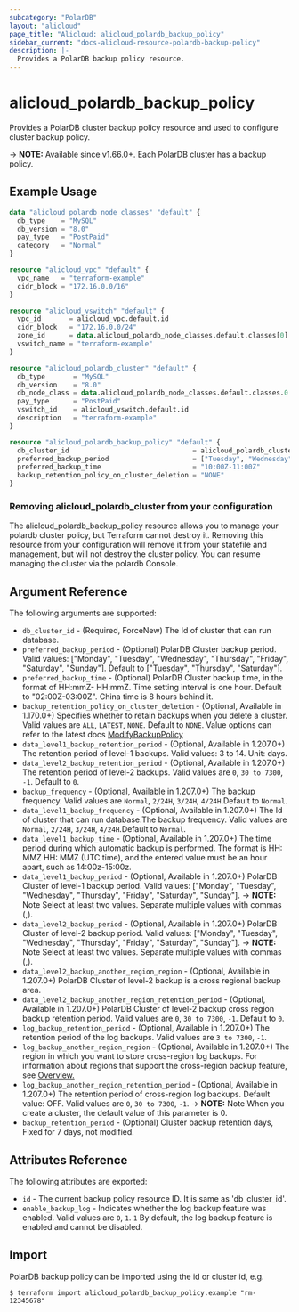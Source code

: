 ```yaml
---
subcategory: "PolarDB"
layout: "alicloud"
page_title: "Alicloud: alicloud_polardb_backup_policy"
sidebar_current: "docs-alicloud-resource-polardb-backup-policy"
description: |-
  Provides a PolarDB backup policy resource.
---
```


# alicloud_polardb_backup_policy

Provides a PolarDB cluster backup policy resource and used to configure cluster backup policy.

-> **NOTE:** Available since v1.66.0+. Each PolarDB cluster has a backup policy.

## Example Usage

```terraform
data "alicloud_polardb_node_classes" "default" {
  db_type    = "MySQL"
  db_version = "8.0"
  pay_type   = "PostPaid"
  category   = "Normal"
}

resource "alicloud_vpc" "default" {
  vpc_name   = "terraform-example"
  cidr_block = "172.16.0.0/16"
}

resource "alicloud_vswitch" "default" {
  vpc_id       = alicloud_vpc.default.id
  cidr_block   = "172.16.0.0/24"
  zone_id      = data.alicloud_polardb_node_classes.default.classes[0].zone_id
  vswitch_name = "terraform-example"
}

resource "alicloud_polardb_cluster" "default" {
  db_type       = "MySQL"
  db_version    = "8.0"
  db_node_class = data.alicloud_polardb_node_classes.default.classes.0.supported_engines.0.available_resources.0.db_node_class
  pay_type      = "PostPaid"
  vswitch_id    = alicloud_vswitch.default.id
  description   = "terraform-example"
}

resource "alicloud_polardb_backup_policy" "default" {
  db_cluster_id                               = alicloud_polardb_cluster.default.id
  preferred_backup_period                     = ["Tuesday", "Wednesday"]
  preferred_backup_time                       = "10:00Z-11:00Z"
  backup_retention_policy_on_cluster_deletion = "NONE"
}
```
### Removing alicloud_polardb_cluster from your configuration
 
The alicloud_polardb_backup_policy resource allows you to manage your polardb cluster policy, but Terraform cannot destroy it. Removing this resource from your configuration will remove it from your statefile and management, but will not destroy the cluster policy. You can resume managing the cluster via the polardb Console.
 
## Argument Reference

The following arguments are supported:

* `db_cluster_id` - (Required, ForceNew) The Id of cluster that can run database.
* `preferred_backup_period` - (Optional) PolarDB Cluster backup period. Valid values: ["Monday", "Tuesday", "Wednesday", "Thursday", "Friday", "Saturday", "Sunday"]. Default to ["Tuesday", "Thursday", "Saturday"].
* `preferred_backup_time` - (Optional) PolarDB Cluster backup time, in the format of HH:mmZ- HH:mmZ. Time setting interval is one hour. Default to "02:00Z-03:00Z". China time is 8 hours behind it.
* `backup_retention_policy_on_cluster_deletion` - (Optional, Available in 1.170.0+) Specifies whether to retain backups when you delete a cluster. Valid values are `ALL`, `LATEST`, `NONE`. Default to `NONE`. Value options can refer to the latest docs [ModifyBackupPolicy](https://www.alibabacloud.com/help/en/polardb/latest/modifybackuppolicy)
* `data_level1_backup_retention_period` - (Optional, Available in 1.207.0+) The retention period of level-1 backups. Valid values: 3 to 14. Unit: days.
* `data_level2_backup_retention_period` - (Optional, Available in 1.207.0+) The retention period of level-2 backups. Valid values are `0`, `30 to 7300`, `-1`. Default to `0`.
* `backup_frequency` - (Optional, Available in 1.207.0+) The backup frequency. Valid values are `Normal`, `2/24H`, `3/24H`, `4/24H`.Default to `Normal`.
* `data_level1_backup_frequency` - (Optional, Available in 1.207.0+) The Id of cluster that can run database.The backup frequency. Valid values are `Normal`, `2/24H`, `3/24H`, `4/24H`.Default to `Normal`.
* `data_level1_backup_time` - (Optional, Available in 1.207.0+) The time period during which automatic backup is performed. The format is HH: MMZ HH: MMZ (UTC time), and the entered value must be an hour apart, such as 14:00z-15:00z.
* `data_level1_backup_period` - (Optional, Available in 1.207.0+) PolarDB Cluster of level-1 backup period. Valid values: ["Monday", "Tuesday", "Wednesday", "Thursday", "Friday", "Saturday", "Sunday"].
  -> **NOTE:** Note Select at least two values. Separate multiple values with commas (,).
* `data_level2_backup_period` - (Optional, Available in 1.207.0+) PolarDB Cluster of level-2 backup period. Valid values: ["Monday", "Tuesday", "Wednesday", "Thursday", "Friday", "Saturday", "Sunday"].
  -> **NOTE:** Note Select at least two values. Separate multiple values with commas (,).
* `data_level2_backup_another_region_region` - (Optional, Available in 1.207.0+) PolarDB Cluster of level-2 backup is a cross regional backup area.
* `data_level2_backup_another_region_retention_period` - (Optional, Available in 1.207.0+) PolarDB Cluster of level-2 backup cross region backup retention period. Valid values are `0`, `30 to 7300`, `-1`. Default to `0`.
* `log_backup_retention_period` - (Optional, Available in 1.207.0+) The retention period of the log backups. Valid values are `3 to 7300`, `-1`.
* `log_backup_another_region_region` - (Optional, Available in 1.207.0+) The region in which you want to store cross-region log backups. For information about regions that support the cross-region backup feature, see [Overview.](https://www.alibabacloud.com/help/en/polardb/latest/backup-and-restoration-overview)
* `log_backup_another_region_retention_period` - (Optional, Available in 1.207.0+) The retention period of cross-region log backups. Default value: OFF. Valid values are `0`, `30 to 7300`, `-1`.
  -> **NOTE:** Note When you create a cluster, the default value of this parameter is 0.
* `backup_retention_period` - (Optional) Cluster backup retention days, Fixed for 7 days, not modified.

## Attributes Reference

The following attributes are exported:

* `id` - The current backup policy resource ID. It is same as 'db_cluster_id'.
* `enable_backup_log` - Indicates whether the log backup feature was enabled. Valid values are `0`, `1`. `1` By default, the log backup feature is enabled and cannot be disabled.

## Import

PolarDB backup policy can be imported using the id or cluster id, e.g.

```shell
$ terraform import alicloud_polardb_backup_policy.example "rm-12345678"
```
